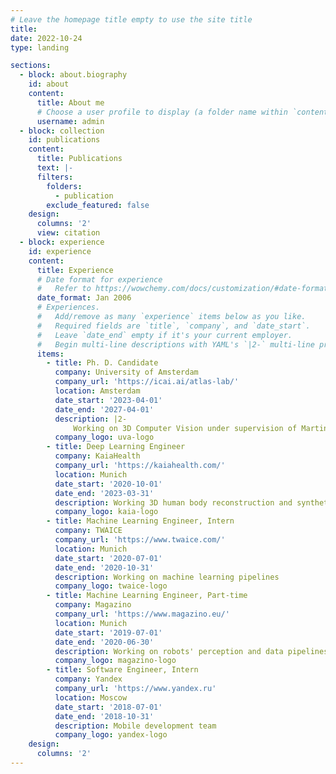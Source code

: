 ```yaml
---
# Leave the homepage title empty to use the site title
title:
date: 2022-10-24
type: landing

sections:
  - block: about.biography
    id: about
    content:
      title: About me
      # Choose a user profile to display (a folder name within `content/authors/`)
      username: admin
  - block: collection
    id: publications
    content:
      title: Publications
      text: |-
      filters:
        folders:
          - publication
        exclude_featured: false
    design:
      columns: '2'
      view: citation
  - block: experience
    id: experience
    content:
      title: Experience
      # Date format for experience
      #   Refer to https://wowchemy.com/docs/customization/#date-format
      date_format: Jan 2006
      # Experiences.
      #   Add/remove as many `experience` items below as you like.
      #   Required fields are `title`, `company`, and `date_start`.
      #   Leave `date_end` empty if it's your current employer.
      #   Begin multi-line descriptions with YAML's `|2-` multi-line prefix.
      items:
        - title: Ph. D. Candidate
          company: University of Amsterdam
          company_url: 'https://icai.ai/atlas-lab/'
          location: Amsterdam
          date_start: '2023-04-01'
          date_end: '2027-04-01'
          description: |2-
              Working on 3D Computer Vision under supervision of Martin R. Oswald
          company_logo: uva-logo
        - title: Deep Learning Engineer
          company: KaiaHealth
          company_url: 'https://kaiahealth.com/'
          location: Munich
          date_start: '2020-10-01'
          date_end: '2023-03-31'
          description: Working 3D human body reconstruction and synthetic data
          company_logo: kaia-logo
        - title: Machine Learning Engineer, Intern
          company: TWAICE
          company_url: 'https://www.twaice.com/'
          location: Munich
          date_start: '2020-07-01'
          date_end: '2020-10-31'
          description: Working on machine learning pipelines
          company_logo: twaice-logo
        - title: Machine Learning Engineer, Part-time
          company: Magazino
          company_url: 'https://www.magazino.eu/'
          location: Munich
          date_start: '2019-07-01'
          date_end: '2020-06-30'
          description: Working on robots' perception and data pipelines
          company_logo: magazino-logo
        - title: Software Engineer, Intern
          company: Yandex
          company_url: 'https://www.yandex.ru'
          location: Moscow
          date_start: '2018-07-01'
          date_end: '2018-10-31'
          description: Mobile development team
          company_logo: yandex-logo                       
    design:
      columns: '2'
---
```

